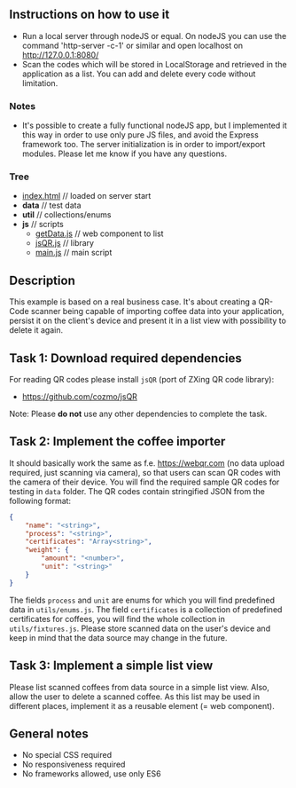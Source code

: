 

## Instructions on how to use it

- Run a local server through nodeJS or equal. On nodeJS you can use the command 'http-server -c-1' or similar and open localhost on http://127.0.0.1:8080/
- Scan the codes which will be stored in LocalStorage and retrieved in the application as a list. You can add and delete every code without limitation.

### Notes

- It's possible to create a fully functional nodeJS app, but I implemented it this way in order to use only pure JS files, and avoid the Express framework too. The server initialization is in order to import/export modules. Please let me know if you have any questions.

### Tree

- [index.html](index.html)          // loaded on server start
- __data__                          // test data
- __util__                          // collections/enums
- __js__                            // scripts
     - [getData.js](js/getData.js)  // web component to list
     - [jsQR.js](js/jsQR.js)        // library
     - [main.js](js/main.js)        // main script

## Description

This example is based on a real business case. It's about creating a QR-Code scanner being capable of importing coffee data into your application, persist it on the client's device and present it in a list view with possibility to delete it again.

## Task 1: Download required dependencies

For reading QR codes please install `jsQR` (port of ZXing QR code library):

- https://github.com/cozmo/jsQR

Note: Please **do not** use any other dependencies to complete the task.

## Task 2: Implement the coffee importer

It should basically work the same as f.e. https://webqr.com (no data upload required, just scanning via camera), so that users can scan QR codes with the camera of their device. You will find the required sample QR codes for testing in `data` folder. The QR codes contain stringified JSON from the following format:

```json
{
    "name": "<string>",
    "process": "<string>",
    "certificates": "Array<string>",
    "weight": {
        "amount": "<number>",
        "unit": "<string>"
    }
}
```

The fields `process` and `unit` are enums for which you will find predefined data in `utils/enums.js`. The field `certificates` is a collection of predefined certificates for coffees, you will find the whole collection in `utils/fixtures.js`. Please store scanned data on the user's device and keep in mind that the data source may change in the future.

## Task 3: Implement a simple list view

Please list scanned coffees from data source in a simple list view. Also, allow the user to delete a scanned coffee. As this list may be used in different places, implement it as a reusable element (= web component).

## General notes

- No special CSS required
- No responsiveness required
- No frameworks allowed, use only ES6
